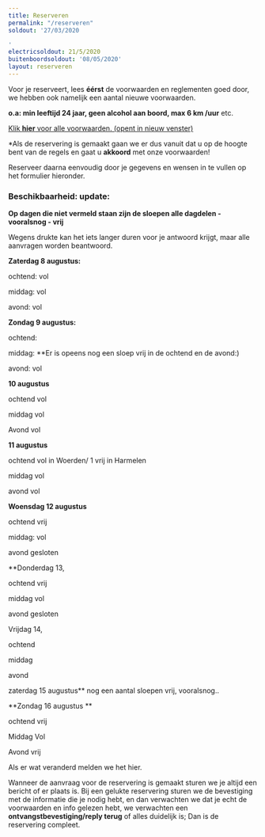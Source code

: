 ```yaml
---
title: Reserveren
permalink: "/reserveren"
soldout: '27/03/2020

'
electricsoldout: 21/5/2020
buitenboordsoldout: '08/05/2020'
layout: reserveren
---
```


Voor je reserveert, lees **éérst** de voorwaarden en reglementen goed door,   
we hebben ook namelijk een aantal nieuwe voorwaarden.

**o.a: min leeftijd 24 jaar, geen alcohol aan boord, max 6 km /uur** etc.

[Klik **hier** voor alle voorwaarden. (opent in nieuw venster)](http://descheepsjongens.nl/voorwaarden)

*Als de reservering is gemaakt gaan we er dus vanuit dat u op de hoogte bent van de regels en gaat u **akkoord** met onze voorwaarden!

Reserveer daarna eenvoudig door je gegevens en wensen in te vullen op het formulier hieronder.

### Beschikbaarheid: update:
 

**Op dagen die niet vermeld staan
 zijn de sloepen alle dagdelen - vooralsnog - vrij**

Wegens drukte kan het iets langer duren voor je antwoord krijgt, maar alle aanvragen worden beantwoord.

**Zaterdag 8 augustus:**

ochtend: vol 

middag: vol

avond: vol

**Zondag 9 augustus:** 

ochtend: 

middag: **Er is opeens nog een sloep vrij in de ochtend en de avond:)

avond: vol

**10 augustus** 

ochtend  vol

middag  vol

Avond vol

**11 augustus**

ochtend vol in Woerden/ 1 vrij in Harmelen

middag vol

avond vol

**Woensdag 12 augustus**

ochtend vrij

middag: vol

avond gesloten

**Donderdag 13,

ochtend vrij 

middag vol

avond gesloten

Vrijdag 14,

ochtend 

middag

avond

 zaterdag 15 augustus** nog een aantal sloepen vrij, vooralsnog..

**Zondag 16 augustus **

ochtend vrij

Middag Vol

Avond vrij


Als er wat veranderd melden we het hier.

Wanneer de aanvraag voor de reservering is gemaakt sturen we je altijd een bericht of er plaats is.
Bij een gelukte reservering sturen we de bevestiging met de informatie die je nodig hebt, en dan verwachten we dat je echt de voorwaarden en info gelezen hebt, we verwachten een **ontvangstbevestiging/reply terug** of alles duidelijk is; Dan is de reservering compleet.